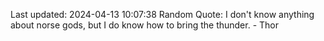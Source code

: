 Last updated: 2024-04-13 10:07:38
Random Quote: I don't know anything about norse gods, but I do know how to bring the thunder. - Thor